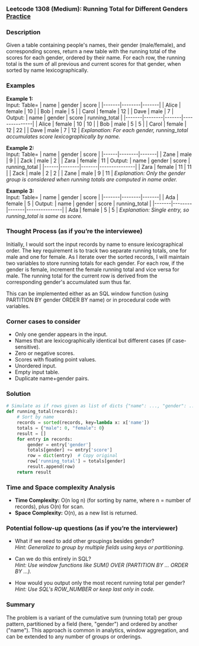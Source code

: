 ### Leetcode 1308 (Medium): Running Total for Different Genders [Practice](https://leetcode.com/problems/running-total-for-different-genders)

### Description  
Given a table containing people's names, their gender (male/female), and corresponding scores, return a new table with the running total of the scores for each gender, ordered by their name. For each row, the running total is the sum of all previous and current scores for that gender, when sorted by name lexicographically.

### Examples  
**Example 1:**  
Input: Table=
| name  | gender | score |
|-------|--------|-------|
| Alice | female | 10    |
| Bob   | male   | 5     |
| Carol | female | 12    |
| Dave  | male   | 7     |
Output:
| name  | gender | score | running_total |
|-------|--------|-------|---------------|
| Alice | female | 10    | 10            |
| Bob   | male   | 5     | 5             |
| Carol | female | 12    | 22            |
| Dave  | male   | 7     | 12            |
*Explanation: For each gender, running_total accumulates score lexicographically by name.*

**Example 2:**  
Input: Table=
| name | gender | score |
|------|--------|-------|
| Zane | male   | 9     |
| Zack | male   | 2     |
| Zara | female | 11    |
Output:
| name | gender | score | running_total |
|------|--------|-------|---------------|
| Zara | female | 11    | 11            |
| Zack | male   | 2     | 2             |
| Zane | male   | 9     | 11            |
*Explanation: Only the gender group is considered when running totals are computed in name order.*

**Example 3:**  
Input: Table=
| name  | gender | score |
|-------|--------|-------|
| Ada   | female | 5     |
Output:
| name  | gender | score | running_total |
|-------|--------|-------|---------------|
| Ada   | female | 5     | 5             |
*Explanation: Single entry, so running_total is same as score.*

### Thought Process (as if you’re the interviewee)  
Initially, I would sort the input records by name to ensure lexicographical order. The key requirement is to track two separate running totals, one for male and one for female. As I iterate over the sorted records, I will maintain two variables to store running totals for each gender. For each row, if the gender is female, increment the female running total and vice versa for male. The running total for the current row is derived from the corresponding gender's accumulated sum thus far.

This can be implemented either as an SQL window function (using PARTITION BY gender ORDER BY name) or in procedural code with variables.

### Corner cases to consider  
- Only one gender appears in the input.
- Names that are lexicographically identical but different cases (if case-sensitive).
- Zero or negative scores.
- Scores with floating point values.
- Unordered input.
- Empty input table.
- Duplicate name+gender pairs.

### Solution

```python
# Simulate as if rows given as list of dicts {"name": ..., "gender": ..., "score": ...}
def running_total(records):
    # Sort by name
    records = sorted(records, key=lambda x: x['name'])
    totals = {"male": 0, "female": 0}
    result = []
    for entry in records:
        gender = entry['gender']
        totals[gender] += entry['score']
        row = dict(entry)  # Copy original
        row['running_total'] = totals[gender]
        result.append(row)
    return result
```

### Time and Space complexity Analysis  
- **Time Complexity:** O(n log n) (for sorting by name, where n = number of records), plus O(n) for scan.
- **Space Complexity:** O(n), as a new list is returned.

### Potential follow-up questions (as if you’re the interviewer)  
- What if we need to add other groupings besides gender?  
  *Hint: Generalize to group by multiple fields using keys or partitioning.*

- Can we do this entirely in SQL?  
  *Hint: Use window functions like SUM() OVER (PARTITION BY ... ORDER BY ...).*  

- How would you output only the most recent running total per gender?  
  *Hint: Use SQL's ROW_NUMBER or keep last only in code.*

### Summary
The problem is a variant of the cumulative sum (running total) per group pattern, partitioned by a field (here, "gender") and ordered by another ("name"). This approach is common in analytics, window aggregation, and can be extended to any number of groups or orderings.